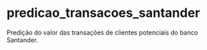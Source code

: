 # predicao_transacoes_santander
Predição do valor das transações de clientes potenciais do banco Santander.
